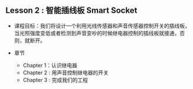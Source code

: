 ## Lesson 2 : 智能插线板 Smart Socket

- 课程目标：我们将设计一个利用光线传感器和声音传感器控制开关的插线板， 当光照强度变低或者检测到声音变吵的时候继电器控制的插线板就接通，否则，就断开。

- 章节

	- Chapter 1：认识继电器
	- Chapter 2 : 用声音控制继电器的开关
	- Chapter 3 : 完成我们的工程